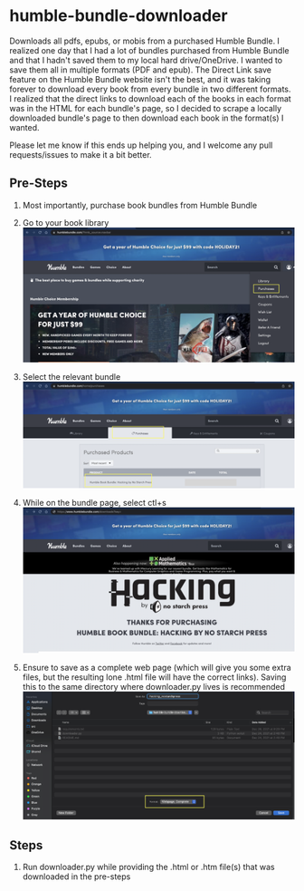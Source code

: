 # humble-bundle-downloader
Downloads all pdfs, epubs, or mobis from a purchased Humble Bundle. I realized one day that I had a lot of bundles purchased from Humble Bundle and that I hadn't saved them to my local hard drive/OneDrive. I wanted to save them all in multiple formats (PDF and epub). The Direct Link save feature on the Humble Bundle website isn't the best, and it was taking forever to download every book from every bundle in two different formats. I realized that the direct links to download each of the books in each format was in the HTML for each bundle's page, so I decided to scrape a locally downloaded bundle's page to then download each book in the format(s) I wanted.

Please let me know if this ends up helping you, and I welcome any pull requests/issues to make it a bit better.

## Pre-Steps
1. Most importantly, purchase book bundles from Humble Bundle
2. Go to your book library  
![Purchases button](https://github.com/andrew-kline/humble-bundle-downloader/blob/main/img/1-purchasesbutton.png?raw=true)   

3. Select the relevant bundle
![Select bundle from table](https://github.com/andrew-kline/humble-bundle-downloader/blob/main/img/2-purchases.png?raw=true)

4. While on the bundle page, select ctl+s
![ctl+s while on bundle page](https://github.com/andrew-kline/humble-bundle-downloader/blob/main/img/3-bundlepage.png?raw=true)

5. Ensure to save as a complete web page (which will give you some extra files, but the resulting lone .html file will have the correct links). Saving this to the same directory where downloader.py lives is recommended
![Download as complete webpage](https://github.com/andrew-kline/humble-bundle-downloader/blob/main/img/4-savewebpagecomplete.png?raw=true)

## Steps
1. Run downloader.py while providing the .html or .htm file(s) that was downloaded in the pre-steps
